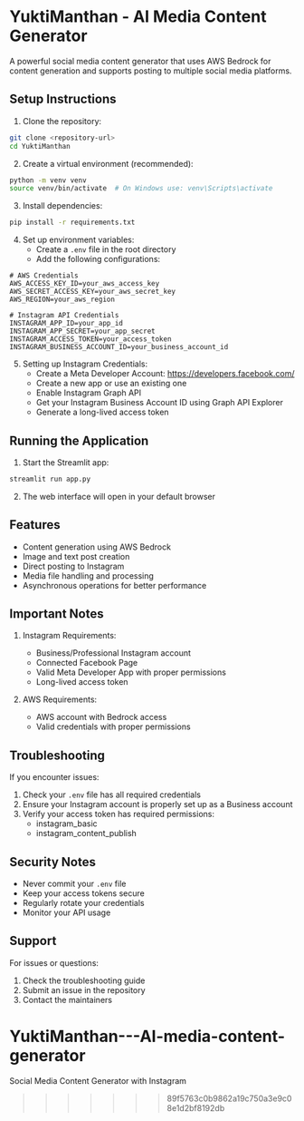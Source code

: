 # YuktiManthan - AI Media Content Generator

A powerful social media content generator that uses AWS Bedrock for content generation and supports posting to multiple social media platforms.

## Setup Instructions

1. Clone the repository:
```bash
git clone <repository-url>
cd YuktiManthan
```

2. Create a virtual environment (recommended):
```bash
python -m venv venv
source venv/bin/activate  # On Windows use: venv\Scripts\activate
```

3. Install dependencies:
```bash
pip install -r requirements.txt
```

4. Set up environment variables:
   - Create a `.env` file in the root directory
   - Add the following configurations:
```env
# AWS Credentials
AWS_ACCESS_KEY_ID=your_aws_access_key
AWS_SECRET_ACCESS_KEY=your_aws_secret_key
AWS_REGION=your_aws_region

# Instagram API Credentials
INSTAGRAM_APP_ID=your_app_id
INSTAGRAM_APP_SECRET=your_app_secret
INSTAGRAM_ACCESS_TOKEN=your_access_token
INSTAGRAM_BUSINESS_ACCOUNT_ID=your_business_account_id
```

5. Setting up Instagram Credentials:
   - Create a Meta Developer Account: https://developers.facebook.com/
   - Create a new app or use an existing one
   - Enable Instagram Graph API
   - Get your Instagram Business Account ID using Graph API Explorer
   - Generate a long-lived access token

## Running the Application

1. Start the Streamlit app:
```bash
streamlit run app.py
```

2. The web interface will open in your default browser

## Features

- Content generation using AWS Bedrock
- Image and text post creation
- Direct posting to Instagram
- Media file handling and processing
- Asynchronous operations for better performance

## Important Notes

1. Instagram Requirements:
   - Business/Professional Instagram account
   - Connected Facebook Page
   - Valid Meta Developer App with proper permissions
   - Long-lived access token

2. AWS Requirements:
   - AWS account with Bedrock access
   - Valid credentials with proper permissions

## Troubleshooting

If you encounter issues:

1. Check your `.env` file has all required credentials
2. Ensure your Instagram account is properly set up as a Business account
3. Verify your access token has required permissions:
   - instagram_basic
   - instagram_content_publish

## Security Notes

- Never commit your `.env` file
- Keep your access tokens secure
- Regularly rotate your credentials
- Monitor your API usage

## Support

For issues or questions:
1. Check the troubleshooting guide
2. Submit an issue in the repository
3. Contact the maintainers
# YuktiManthan---AI-media-content-generator
Social Media Content Generator with Instagram
>>>>>>> 89f5763c0b9862a19c750a3e9c08e1d2bf8192db
